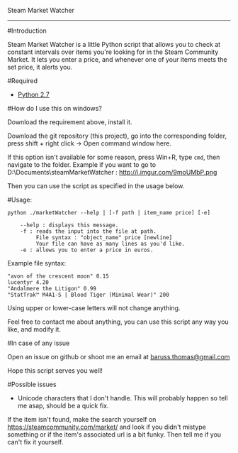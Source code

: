 Steam Market Watcher
- - - - -  - - - - - 

#Introduction

Steam Market Watcher is a little Python script that allows you to check at constant intervals over items you're looking for in the Steam Community Market. It lets you enter a price, and whenever one of your items meets the set price, it alerts you.

#Required

* [Python 2.7](https://www.python.org/download/releases/2.7/)

#How do I use this on windows?

Download the requirement above, install it.

Download the git repository (this project), go into the corresponding folder, press shift + right click -> Open command window here.

If this option isn't available for some reason, press Win+R, type `cmd`, then navigate to the folder. Example if you want to go to D:\Documents\steamMarketWatcher : http://i.imgur.com/9moUMbP.png

Then you can use the script as specified in the usage below.

#Usage:

    python ./marketWatcher --help | [-f path | item_name price] [-e]

        --help : displays this message.
        -f : reads the input into the file at path.
             File syntax : "object_name" price [newline]
             Your file can have as many lines as you'd like.
        -e : allows you to enter a price in euros.
        
Example file syntax:

    "avon of the crescent moon" 0.15
    lucentyr 4.20
    "Andalmere the Litigon" 0.99
    "StatTrak™ M4A1-S | Blood Tiger (Minimal Wear)" 200
    
Using upper or lower-case letters will not change anything.

Feel free to contact me about anything, you can use this script any way you like, and modify it.

#In case of any issue

Open an issue on github or shoot me an email at baruss.thomas@gmail.com

Hope this script serves you well!

#Possible issues

* Unicode characters that I don't handle. This will probably happen so tell me asap, should be a quick fix.

If the item isn't found, make the search yourself on https://steamcommunity.com/market/ and look if
you didn't mistype something or if the item's associated url is a bit funky. Then tell me if you can't
fix it yourself. 
